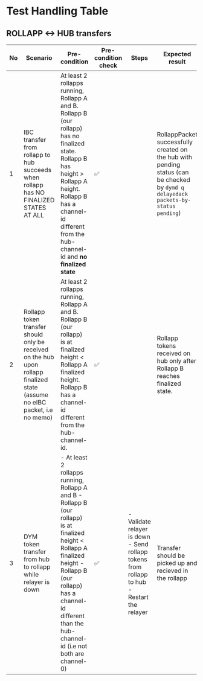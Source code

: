 # Test Handling Table

## ROLLAPP <-> HUB transfers

| No | Scenario | Pre-condition | Pre-condition check | Steps | Expected result | Expected result check | Covered By |
|----|----------|---------------|---------------------|-------|-----------------|-----------------------|------------|
| 1  | IBC transfer from rollapp to hub succeeds when rollapp has NO FINALIZED STATES AT ALL | At least 2 rollapps running, Rollapp A and B. Rollapp B (our rollapp) has no finalized state. Rollapp B has height > Rollapp A height. Rollapp B has a channel-id different from the hub-channel-id and **no finalized state**| ✅ || RollappPacket successfully created on the hub with pending status (can be checked by `dymd q delayedack packets-by-status pending`) | ✅ | [TestDelayedAck_NoFinalizedStates_EVM](../tests/ibc_grace_period_test.go#L577) [TestDelayedAck_NoFinalizedStates_Wasm](../tests/ibc_grace_period_test.go#L832)|
| 2  | Rollapp token transfer should only be received on the hub upon rollapp finalized state (assume no eIBC packet, i.e no memo) | At least 2 rollapps running, Rollapp A and B. Rollapp B (our rollapp) is at finalized height < Rollapp A finalized height. Rollapp B has a channel-id different from the hub-channel-id. | ✅ || Rollapp tokens received on hub only after Rollapp B reaches finalized state. | ✅ | [TestIBCGracePeriodCompliance_EVM](../tests/ibc_grace_period_test.go#L24) [TestIBCGracePeriodCompliance_Wasm](../tests/ibc_grace_period_test.go#L301)|
| 3  | DYM token transfer from hub to rollapp while relayer is down | - At least 2 rollapps running, Rollapp A and B - Rollapp B (our rollapp) is at finalized height < Rollapp A finalized height - Rollapp B (our rollapp) has a channel-id different than the hub-channel-id (i.e not both are channel-0)| ✅ | - Validate relayer is down - Send rollapp tokens from rollapp to hub - Restart the relayer | Transfer should be picked up and recieved in the rollapp | ✅ | [TestDelayedAck_RelayerDown_EVM](../tests/ibc_grace_period_test.go#L1087) [TestDelayedAck_RelayerDown_Wasm](../tests/ibc_grace_period_test.go#L1357)|
